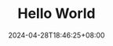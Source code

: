 ---
title: "Hello World"
date: 2024-04-28T18:46:25+08:00
draft: true
author:
tags:
image:
description:
toc:
---